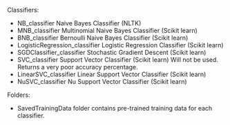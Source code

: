 Classifiers:
- NB_classifier
	Naive Bayes Classifier (NLTK)
- MNB_classifier
	Multinomial Naive Bayes Classifier (Scikit learn)
- BNB_classifier
	Bernoulli Naive Bayes Classifier (Scikit learn)
- LogisticRegression_classifier
	Logistic Regression Classifier (Scikit learn)
- SGDClassifier_classifier 
	Stochastic Gradient Descent (Scikit learn)
- SVC_classifier
	Support Vector Classifier (Scikit learn)
	Will not be used. Returns a very poor accuracy percentage.
- LinearSVC_classifier
	Linear Support Vector Classifier (Scikit learn)
- NuSVC_classifier
	Nu Support Vector Classifier (Scikit learn)

Folders:
- SavedTrainingData folder contains pre-trained training data for each classifier.
